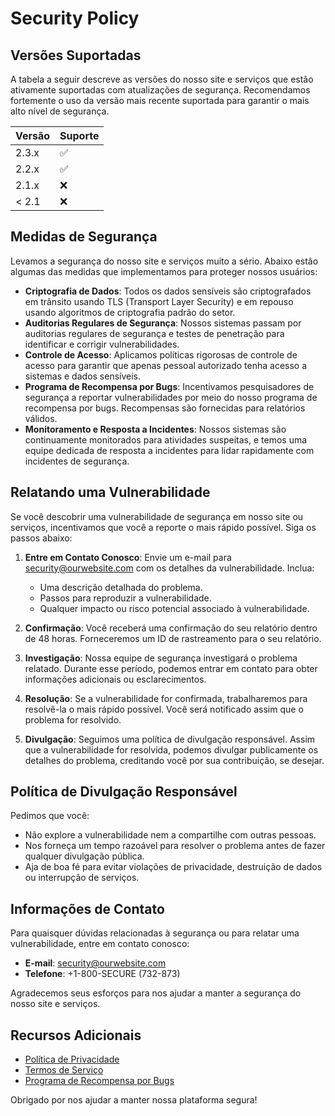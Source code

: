 # Security Policy

## Versões Suportadas

A tabela a seguir descreve as versões do nosso site e serviços que estão ativamente suportadas com atualizações de segurança. Recomendamos fortemente o uso da versão mais recente suportada para garantir o mais alto nível de segurança.

| Versão    | Suporte            |
| --------- | ------------------ |
| 2.3.x     | :white_check_mark: |
| 2.2.x     | :white_check_mark: |
| 2.1.x     | :x:                |
| < 2.1     | :x:                |

## Medidas de Segurança

Levamos a segurança do nosso site e serviços muito a sério. Abaixo estão algumas das medidas que implementamos para proteger nossos usuários:

- **Criptografia de Dados**: Todos os dados sensíveis são criptografados em trânsito usando TLS (Transport Layer Security) e em repouso usando algoritmos de criptografia padrão do setor.
- **Auditorias Regulares de Segurança**: Nossos sistemas passam por auditorias regulares de segurança e testes de penetração para identificar e corrigir vulnerabilidades.
- **Controle de Acesso**: Aplicamos políticas rigorosas de controle de acesso para garantir que apenas pessoal autorizado tenha acesso a sistemas e dados sensíveis.
- **Programa de Recompensa por Bugs**: Incentivamos pesquisadores de segurança a reportar vulnerabilidades por meio do nosso programa de recompensa por bugs. Recompensas são fornecidas para relatórios válidos.
- **Monitoramento e Resposta a Incidentes**: Nossos sistemas são continuamente monitorados para atividades suspeitas, e temos uma equipe dedicada de resposta a incidentes para lidar rapidamente com incidentes de segurança.

## Relatando uma Vulnerabilidade

Se você descobrir uma vulnerabilidade de segurança em nosso site ou serviços, incentivamos que você a reporte o mais rápido possível. Siga os passos abaixo:

1. **Entre em Contato Conosco**: Envie um e-mail para [security@ourwebsite.com](mailto:security@ourwebsite.com) com os detalhes da vulnerabilidade. Inclua:
    - Uma descrição detalhada do problema.
    - Passos para reproduzir a vulnerabilidade.
    - Qualquer impacto ou risco potencial associado à vulnerabilidade.

2. **Confirmação**: Você receberá uma confirmação do seu relatório dentro de 48 horas. Forneceremos um ID de rastreamento para o seu relatório.

3. **Investigação**: Nossa equipe de segurança investigará o problema relatado. Durante esse período, podemos entrar em contato para obter informações adicionais ou esclarecimentos.

4. **Resolução**: Se a vulnerabilidade for confirmada, trabalharemos para resolvê-la o mais rápido possível. Você será notificado assim que o problema for resolvido.

5. **Divulgação**: Seguimos uma política de divulgação responsável. Assim que a vulnerabilidade for resolvida, podemos divulgar publicamente os detalhes do problema, creditando você por sua contribuição, se desejar.

## Política de Divulgação Responsável

Pedimos que você:

- Não explore a vulnerabilidade nem a compartilhe com outras pessoas.
- Nos forneça um tempo razoável para resolver o problema antes de fazer qualquer divulgação pública.
- Aja de boa fé para evitar violações de privacidade, destruição de dados ou interrupção de serviços.

## Informações de Contato

Para quaisquer dúvidas relacionadas à segurança ou para relatar uma vulnerabilidade, entre em contato conosco:

- **E-mail**: [security@ourwebsite.com](mailto:security@ourwebsite.com)
- **Telefone**: +1-800-SECURE (732-873)

Agradecemos seus esforços para nos ajudar a manter a segurança do nosso site e serviços.

## Recursos Adicionais

- [Política de Privacidade](https://www.ourwebsite.com/privacy-policy)
- [Termos de Serviço](https://www.ourwebsite.com/terms-of-service)
- [Programa de Recompensa por Bugs](https://www.ourwebsite.com/bug-bounty)

Obrigado por nos ajudar a manter nossa plataforma segura!